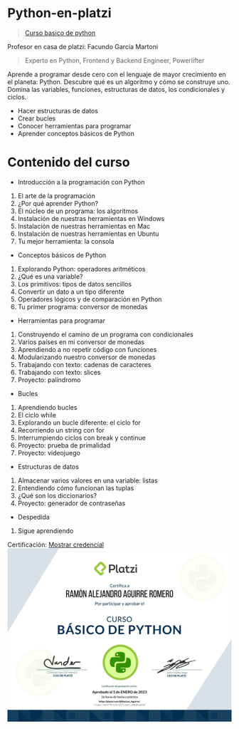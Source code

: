 # Python-en-platzi

> <a href="https://platzi.com/cursos/python-basico/">Curso basico de python</a>

Profesor en casa de platzi: Facundo García Martoni

> Experto en Python, Frontend y Backend Engineer, Powerlifter

Aprende a programar desde cero con el lenguaje de mayor crecimiento en el planeta: Python. Descubre qué es un algoritmo y cómo se construye uno. Domina las variables, funciones, estructuras de datos, los condicionales y ciclos.

- Hacer estructuras de datos
- Crear bucles
- Conocer herramientas para programar
- Aprender conceptos básicos de Python

# Contenido del curso

- Introducción a la programación con Python

1. El arte de la programación
2. ¿Por qué aprender Python?
3. El núcleo de un programa: los algoritmos
4. Instalación de nuestras herramientas en Windows
5. Instalación de nuestras herramientas en Mac
6. Instalación de nuestras herramientas en Ubuntu
7. Tu mejor herramienta: la consola

- Conceptos básicos de Python

1. Explorando Python: operadores aritméticos
2. ¿Qué es una variable?
3. Los primitivos: tipos de datos sencillos
4. Convertir un dato a un tipo diferente
5. Operadores lógicos y de comparación en Python
6. Tu primer programa: conversor de monedas

- Herramientas para programar

1. Construyendo el camino de un programa con condicionales
2. Varios países en mi conversor de monedas
3. Aprendiendo a no repetir código con funciones
4. Modularizando nuestro conversor de monedas
5. Trabajando con texto: cadenas de caracteres
6. Trabajando con texto: slices
7. Proyecto: palíndromo

- Bucles

1. Aprendiendo bucles
2. El ciclo while
3. Explorando un bucle diferente: el ciclo for
4. Recorriendo un string con for
5. Interrumpiendo ciclos con break y continue
6. Proyecto: prueba de primalidad
7. Proyecto: videojuego

- Estructuras de datos

1. Almacenar varios valores en una variable: listas
2. Entendiendo cómo funcionan las tuplas
3. ¿Qué son los diccionarios?
4. Proyecto: generador de contraseñas

- Despedida

1. Sigue aprendiendo

<span>Certificación: <a href="https://platzi.com/p/RayLex_Aguirre/curso/1937-python-basico/diploma/detalle/">Mostrar credencial</a></span>
![Certificado](img/diploma-python-basico.jpg)
